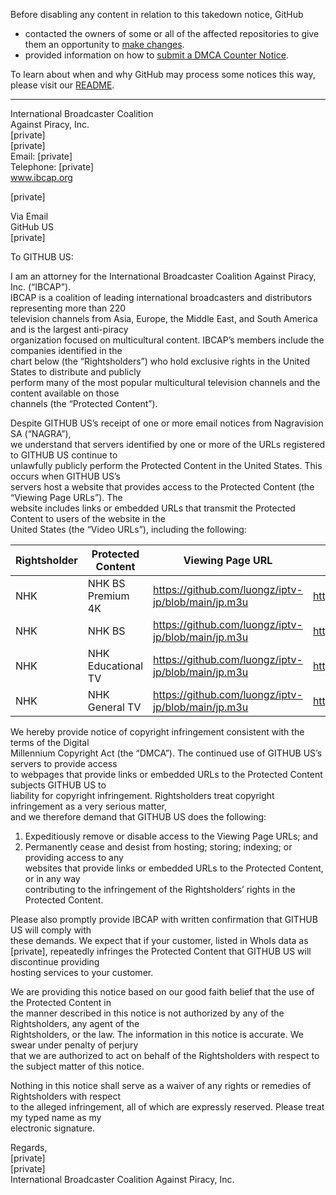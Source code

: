 Before disabling any content in relation to this takedown notice, GitHub
- contacted the owners of some or all of the affected repositories to give them an opportunity to [make changes](https://docs.github.com/en/github/site-policy/dmca-takedown-policy#a-how-does-this-actually-work).
- provided information on how to [submit a DMCA Counter Notice](https://docs.github.com/en/articles/guide-to-submitting-a-dmca-counter-notice).

To learn about when and why GitHub may process some notices this way, please visit our [README](https://github.com/github/dmca/blob/master/README.md#anatomy-of-a-takedown-notice).

---

International Broadcaster Coalition    
Against Piracy, Inc.  
[private]  
[private]  
Email: [private]  
Telephone: [private]  
www.ibcap.org  
  
[private]
  
Via Email   
GitHub US  
[private]  
  
To GITHUB US:  
   
I am an attorney for the International Broadcaster Coalition Against Piracy, Inc. (“IBCAP”).  
IBCAP is a coalition of leading international broadcasters and distributors representing more than 220  
television channels from Asia, Europe, the Middle East, and South America and is the largest anti-piracy  
organization focused on multicultural content. IBCAP’s members include the companies identified in the  
chart below (the “Rightsholders”) who hold exclusive rights in the United States to distribute and publicly  
perform many of the most popular multicultural television channels and the content available on those  
channels (the “Protected Content”).  
   
Despite GITHUB US’s receipt of one or more email notices from Nagravision SA (“NAGRA”),  
we understand that servers identified by one or more of the URLs registered to GITHUB US continue to  
unlawfully publicly perform the Protected Content in the United States. This occurs when GITHUB US’s  
servers host a website that provides access to the Protected Content (the “Viewing Page URLs”). The  
website includes links or embedded URLs that transmit the Protected Content to users of the website in the  
United States (the “Video URLs”), including the following:  
   
| Rightsholder | Protected Content       | Viewing Page URL                                          | Video URL                                         |  
|--------------|------------------------|-----------------------------------------------------------|---------------------------------------------------|  
| NHK          | NHK BS Premium 4K      | https://github.com/luongz/iptv-jp/blob/main/jp.m3u        | https://mt01.utako.moe/bsp4k/index.m3u8           |  
| NHK          | NHK BS                 | https://github.com/luongz/iptv-jp/blob/main/jp.m3u        | https://mt01.utako.moe/NHK_BS/index.m3u8          |  
| NHK          | NHK Educational TV     | https://github.com/luongz/iptv-jp/blob/main/jp.m3u        | https://mt01.utako.moe/NHK_E/index.m3u8           |  
| NHK          | NHK General TV         | https://github.com/luongz/iptv-jp/blob/main/jp.m3u        | https://mt01.utako.moe/NHK_G/index.m3u8           |  
   
We hereby provide notice of copyright infringement consistent with the terms of the Digital  
Millennium Copyright Act (the “DMCA”). The continued use of GITHUB US’s servers to provide access  
to webpages that provide links or embedded URLs to the Protected Content subjects GITHUB US to  
liability for copyright infringement. Rightsholders treat copyright infringement as a very serious matter,  
and we therefore demand that GITHUB US does the following:  
   
1. Expeditiously remove or disable access to the Viewing Page URLs; and  
2. Permanently cease and desist from hosting; storing; indexing; or providing access to any  
websites that provide links or embedded URLs to the Protected Content, or in any way  
contributing to the infringement of the Rightsholders’ rights in the Protected Content.  
   
Please also promptly provide IBCAP with written confirmation that GITHUB US will comply with  
these demands. We expect that if your customer, listed in WhoIs data as [private], repeatedly infringes the Protected Content that GITHUB US will discontinue providing  
hosting services to your customer.  
   
We are providing this notice based on our good faith belief that the use of the Protected Content in  
the manner described in this notice is not authorized by any of the Rightsholders, any agent of the  
Rightsholders, or the law. The information in this notice is accurate. We swear under penalty of perjury  
that we are authorized to act on behalf of the Rightsholders with respect to the subject matter of this notice.  
   
Nothing in this notice shall serve as a waiver of any rights or remedies of Rightsholders with respect  
to the alleged infringement, all of which are expressly reserved. Please treat my typed name as my  
electronic signature.  
   
Regards,  
[private]  
[private]  
International Broadcaster Coalition Against Piracy, Inc.  
